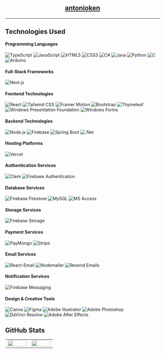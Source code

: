 <div>
  <h2 align="center">
    <a href="https://antonioken.vercel.app/" target="_blank">antonioken</a>
    
  ---
  </h2>
  
  ## Technologies Used
  
  #### Programming Languages
  ![TypeScript](https://img.shields.io/badge/TypeScript-%23007ACC.svg?style=flat-square&logo=typescript&logoColor=white)
  ![JavaScript](https://img.shields.io/badge/JavaScript-%23323330.svg?style=flat-square&logo=javascript&logoColor=%23F7DF1E)
  ![HTML5](https://img.shields.io/badge/HTML5-%23E34F26.svg?style=flat-square&logo=html5&logoColor=white)
  ![CSS3](https://img.shields.io/badge/CSS3-%231572B6.svg?style=flat-square&logo=css3&logoColor=white)
  ![C#](https://img.shields.io/badge/C%23-%23239120.svg?style=flat-square&logo=c-sharp&logoColor=white)
  ![Java](https://img.shields.io/badge/Java-%23ED8B00.svg?style=flat-square&logo=java&logoColor=white)
  ![Python](https://img.shields.io/badge/Python-%233776AB.svg?style=flat-square&logo=python&logoColor=white)
  ![C](https://img.shields.io/badge/C-%2300599C.svg?style=flat-square&logo=c&logoColor=white)
  ![Arduino](https://img.shields.io/badge/Arduino-%2300979D.svg?style=flat-square&logo=arduino&logoColor=white)
  
  #### Full-Stack Frameworks
  ![Next.js](https://img.shields.io/badge/Next.js-%23000000.svg?style=flat-square&logo=next.js&logoColor=white)
  
  #### Frontend Technologies
  ![React](https://img.shields.io/badge/React-%2320232a.svg?style=flat-square&logo=react&logoColor=%2361DAFB)
  ![Tailwind CSS](https://img.shields.io/badge/Tailwind%20CSS-%2338B2AC.svg?style=flat-square&logo=tailwind-css&logoColor=white)
  ![Framer Motion](https://img.shields.io/badge/Framer%20Motion-%23000000.svg?style=flat-square&logo=framer&logoColor=white)
  ![Bootstrap](https://img.shields.io/badge/Bootstrap-%237952B3.svg?style=flat-square&logo=bootstrap&logoColor=white)
  ![Thymeleaf](https://img.shields.io/badge/Thymeleaf-%23005F0F.svg?style=flat-square&logo=thymeleaf&logoColor=white)
  ![Windows Presentation Foundation](https://img.shields.io/badge/Windows%20Presentation%20Foundation-%2300836E.svg?style=flat-square&logo=windows&logoColor=white)
  ![Windows Forms](https://img.shields.io/badge/Windows%20Forms-%2300836E.svg?style=flat-square&logo=microsoft&logoColor=white)

  #### Backend Technologies
  ![Node.js](https://img.shields.io/badge/Node.js-6DA55F?style=flat-square&logo=node.js&logoColor=white)
  ![Firebase](https://img.shields.io/badge/Firebase-%23039BE5.svg?style=flat-square&logo=firebase&logoColor=white)
  ![Spring Boot](https://img.shields.io/badge/Spring%20Boot-%236DB33F.svg?style=flat-square&logo=spring-boot&logoColor=white)
  ![.Net](https://img.shields.io/badge/.NET-5C2D91?style=flat-square&logo=.net&logoColor=white)

  #### Hosting Platforms
  ![Vercel](https://img.shields.io/badge/Vercel-%23000000.svg?style=flat-square&logo=vercel&logoColor=white)
  
  #### Authentication Services
  ![Clerk](https://img.shields.io/badge/Clerk-%23000000.svg?style=flat-square&logo=clerk&logoColor=white)
  ![Firebase Authentication](https://img.shields.io/badge/Firebase%20Authentication-%23039BE5.svg?style=flat-square&logo=firebase&logoColor=white)

  #### Database Services
  ![Firebase Firestore](https://img.shields.io/badge/Firebase%20Firestore-%23039BE5.svg?style=flat-square&logo=firebase&logoColor=white)
  ![MySQL](https://img.shields.io/badge/MySQL-%2300f.svg?style=flat-square&logo=mysql&logoColor=white)
  ![MS Access](https://img.shields.io/badge/MS%20Access-%231f6f8b.svg?style=flat-square&logo=microsoft-access&logoColor=white)

  #### Storage Services
  ![Firebase Storage](https://img.shields.io/badge/Firebase%20Storage-%23039BE5.svg?style=flat-square&logo=firebase&logoColor=white)

  #### Payment Services
  ![PayMongo](https://img.shields.io/badge/PayMongo-6DA55F.svg?style=flat-square&logo=paymongo&logoColor=white)
  ![Stripe](https://img.shields.io/badge/Stripe-%230084FF.svg?style=flat-square&logo=stripe&logoColor=white)
 
  #### Email Services
  ![React-Email](https://img.shields.io/badge/React--Email-%2320232a.svg?style=flat-square&logo=react&logoColor=%2361DAFB)
  ![Nodemailer](https://img.shields.io/badge/Nodemailer-6DA55F.svg?style=flat-square&logo=nodemailer&logoColor=white)
  ![Resend Emails](https://img.shields.io/badge/Resend-%23000000.svg?style=flat-square&logo=resend&logoColor=white) 

  #### Notification Services
  ![Firebase Messaging](https://img.shields.io/badge/Firebase%20Messaging-%23039BE5.svg?style=flat-square&logo=firebase&logoColor=white)
  
  #### Design & Creative Tools
  ![Canva](https://img.shields.io/badge/Canva-%2300C4CC.svg?style=flat-square&logo=Canva&logoColor=white)
  ![Figma](https://img.shields.io/badge/Figma-%23F24E1E.svg?style=flat-square&logo=figma&logoColor=white)
  ![Adobe Illustrator](https://img.shields.io/badge/Adobe%20Illustrator-%23FF9A00.svg?style=flat-square&logo=adobe-illustrator&logoColor=white)
  ![Adobe Photoshop](https://img.shields.io/badge/Adobe%20Photoshop-%23007ACC.svg?style=flat-square&logo=adobe-photoshop&logoColor=white)
  ![DaVinci Resolve](https://img.shields.io/badge/DaVinci%20Resolve-%232f2f2f.svg?style=flat-square&logo=davinci-resolve&logoColor=white)
  ![Adobe After Effects](https://img.shields.io/badge/Adobe%20After%20Effects-5C2D91.svg?style=flat-square&logo=adobe-after-effects&logoColor=white)
  
  ## GitHub Stats

  <table>
    <tr>
      <td valign="top" width="25%">
        <img src="https://github-readme-stats.vercel.app/api?username=antonioken22&theme=dark&hide_border=true&include_all_commits=false&count_private=false&layout=compact" align="left" style="width: 100%" />
      </td>
      <td valign="top" width="25%">
        <img src="https://github-readme-stats.vercel.app/api/top-langs/?username=antonioken22&theme=dark&hide_border=true&include_all_commits=false&count_private=false&layout=compact" align="left" style="width: 100%" />
      </td>
    </tr>
  </table>
</div>
